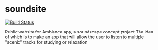 # soundsite

[![Build Status](https://travis-ci.org/therealweebu/soundsite.svg?branch=master)](https://travis-ci.org/therealweebu/soundsite)

Public website for Ambiance app, a soundscape concept project The idea of which is to make an app that will allow the user to listen to multiple "scenic" tracks for studying or relaxation.
